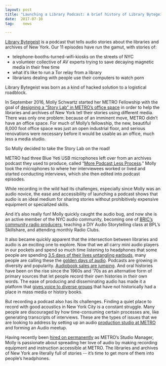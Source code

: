 ```yaml
---
layout: post
title: "Launching a Library Podcast: A brief history of Library Bytegeist"
date:  2017-07-10
tag:	news

---
```

[Library Bytegeist](https://soundcloud.com/librarybytegeist) is a podcast that tells audio stories about the libraries and archives of New York. Our 11 episodes have run the gamut, with stories of:

* telephone-booths-turned-wifi-kiosks on the streets of NYC
* a volunteer collective of AV experts trying to save decaying magnetic media in their free time
* what it’s like to run a Tor relay from a library
* librarians dealing with people use their computers to watch porn

Library Bytegeist was born as a kind of hacked solution to a logistical roadblock.

In September 2016, Molly Schwartz started her METRO Fellowship with the goal of [designing a “Story Lab” in METRO’s office space](http://archive.metro.org/articles/introducing-the-metro-fellows/) in order to help the libraries and archives of New York tell their stories using different media. There was only one problem: because of an imminent move, METRO didn’t have an office space. For much of Molly’s fellowship, the new, beautiful 8,000 foot office space was just an open industrial floor, and serious renovations were necessary before it would be usable as an office, much less a media studio.

So Molly decided to take the Story Lab on the road!

METRO had three Blue Yeti USB microphones left over from an archives podcast they used to produce, called “[More Podcast Less Process](http://morepodcast.libsyn.com/).” Molly took the microphones to where her interviewees worked or lived and started conducting interviews, which she then edited into podcast episodes.

While recording in the wild had its challenges, especially since Molly was an audio novice, the ease and accessibility of launching a podcast shows that audio is an ideal medium for sharing stories without  prohibitively expensive equipment or specialized skills.

And it’s also really fun! Molly quickly caught the audio bug, and now she is an active member of the NYC audio community, becoming one of [BRIC’s community radio producers](https://soundcloud.com/bricradio), teaching a DIY Audio Storytelling class at BPL’s Skillshare, and attending monthly Radio Clubs.

It also became quickly apparent that the intersection between libraries and audio is an exciting one to explore. Now that we all carry mini audio players in our pockets and spend so much time listening to headphones that some people are spending [3.5 days of their lives untangling earbuds](https://aten.co/2016/01/21/youll-spend-3-5-days-of-your-life-untangling-headphones/), many people are calling these the [golden days of audio](http://www.adweek.com/digital/welcome-new-golden-age-audio-173162/). Podcasts are growing in diversity and popularity. [Audiobook sales are jumping](http://www.booklistreader.com/2016/05/24/audiobooks/audiobook-sales-jump-24-percent-in-2015/). And oral histories have been on the rise since the 1960s and ‘70s as an alternative form of primary sources that let people record their own histories in their own words. The ease of producing and disseminating audio has made it a platform that [gives voice to diverse groups](https://americanlibrariesmagazine.org/2017/03/01/diverse-and-accessible-podcasts/) that have not historically had a place in mass media or history books.

But recording a podcast also has its challenges. Finding a quiet place to record with good acoustics in New York City is a constant struggle. Many people are discouraged by how time-consuming certain processes are, like generating transcripts of interviews. These are the types of issues that we are looking to address by setting up an audio [production studio at METRO](http://metro.org/services/599studio) and forming an Audio meetup.

Having recently been [hired on permanently](http://metro.org/staff/) as METRO’s Studio Manager, Molly is passionate about spreading her love of audio by making recording equipment and instruction accessible at METRO. The libraries and archives of New York are literally full of stories -- it’s time to get more of them into people’s headphones.
